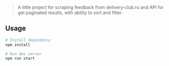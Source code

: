 > A little project for scraping feedback from delivery-club.ru and API for get paginated results, with ability to sort and filter.
## Usage
```sh
# Install dependency
npm install 

# Run dev server
npm run start
```
